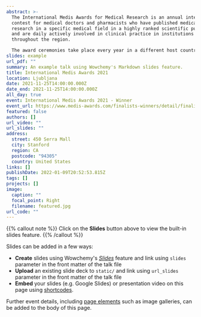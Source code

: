 ```yaml
---
abstract: >-
  The International Medis Awards for Medical Research is an annual international
  contest for medical doctors and pharmacists who have published medical
  research in a specific medical field in a highly ranked scientific publication
  and are daily actively involved in clinical practice in institutions
  throughout the region.

  The award ceremonies take place every year in a different host country. Until now the awards were presented in Belgrade, Ljubljana, Sarajevo and Zagreb.
slides: example
url_pdf: ""
summary: An example talk using Wowchemy's Markdown slides feature.
title: International Medis Awards 2021
location: Ljubljana
date: 2021-11-25T14:00:00.000Z
date_end: 2021-11-25T14:00:00.000Z
all_day: true
event: International Medis Awards 2021 - Winner
event_url: https://www.medis-awards.com/finalists-winners/detail/finalist/matej-sapina/
featured: false
authors: []
url_video: ""
url_slides: ""
address:
  street: 450 Serra Mall
  city: Stanford
  region: CA
  postcode: "94305"
  country: United States
links: []
publishDate: 2022-01-09T20:52:53.815Z
tags: []
projects: []
image:
  caption: ""
  focal_point: Right
  filename: featured.jpg
url_code: ""
---
```


{{% callout note %}}
Click on the **Slides** button above to view the built-in slides feature.
{{% /callout %}}

Slides can be added in a few ways:

- **Create** slides using Wowchemy's [*Slides*](https://wowchemy.com/docs/managing-content/#create-slides) feature and link using `slides` parameter in the front matter of the talk file
- **Upload** an existing slide deck to `static/` and link using `url_slides` parameter in the front matter of the talk file
- **Embed** your slides (e.g. Google Slides) or presentation video on this page using [shortcodes](https://wowchemy.com/docs/writing-markdown-latex/).

Further event details, including [page elements](https://wowchemy.com/docs/writing-markdown-latex/) such as image galleries, can be added to the body of this page.
